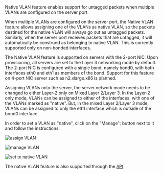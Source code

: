 
<!--<meta>
{
    "title":"Native VLAN",
    "description":"Setting up Native VLAN",
    "tag":["VLAN", "Layer2"]
}
</meta>-->

Native VLAN feature enables support for untagged packets when multiple VLANs are configured on the server port.

When multiple VLANs are configured on the server port, the Native VLAN feature allows assigning one of the VLANs as native VLAN, so the packets destined for the native VLAN will always go out as untagged packets. Similarly, when the server port receives packets that are untagged, it will automatically be construed as belonging to native VLAN. This is currently supported only on non-bonded interfaces.

The Native VLAN feature is supported on servers with the 2-port NIC. Upon provisioning, all servers are set to the Layer 3 networking mode by default. The 2-port NIC is configured with a single bond, namely bond0, with both interfaces eth0 and eth1 as members of the bond. Support for this feature on 4-port NIC server such as n2.xlarge.x86 is planned.

Assigning VLANs onto the server, the server network mode needs to be changed to either Layer-2 only on Mixed Layer 2/Layer 3. In the Layer-2 only mode, VLANs can be assigned to either of the interfaces, with one of the VLANs marked as "native". But, in the mixed Layer 2/Layer 3 mode, VLANs can be assigned to only the eth1 interface which is outside of the bond0 interface.

In order to set a VLAN as "native", click on the "Manage"; button next to it and follow the instructions.

![assign VLAN](/images/native-vlan/Assign-VLAN.png)

![manage VLAN](/images/native-vlan/Manage-VLAN.png)

![set to native VLAN](/images/native-vlan/Set-VLAN-To-Native.png)

The native VLAN feature is also supported through the [API](https://gist.github.com/usrdev/347ccb21372da862c92c00035e4bf5a5)
